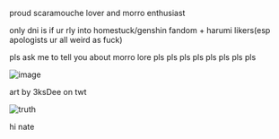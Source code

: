 proud scaramouche lover and morro enthusiast

only dni is if ur rly into homestuck/genshin fandom + harumi likers(esp apologists ur all weird as fuck)

pls ask me to tell you about morro lore pls pls pls pls pls pls pls pls

![image](https://user-images.githubusercontent.com/111026664/232308079-406d4ff2-14da-489f-9e19-7ecc2a866054.png)

art by 3ksDee on twt







![truth](https://user-images.githubusercontent.com/111026664/232308779-214a4e58-ba8a-4205-a89c-abde123aead9.gif)

hi nate

